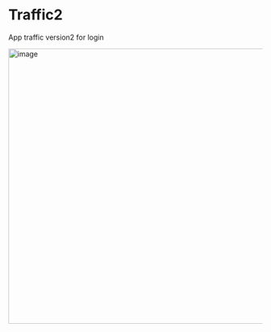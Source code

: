 # Traffic2
App traffic version2
for login

<img width="594" height="545" alt="image" src="https://github.com/user-attachments/assets/81896f5f-ba1f-45f6-ace6-bef78ae8f112" />
